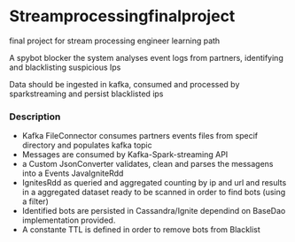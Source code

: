 # Streamprocessingfinalproject
final project for stream processing engineer learning path

A spybot blocker
the system analyses event logs from partners, identifying and blacklisting suspicious Ips

Data should be ingested in kafka, consumed and processed by sparkstreaming and persist blacklisted ips

<h3>Description</h3>

- Kafka FileConnector consumes partners events files from specif directory and populates kafka topic 
- Messages are consumed by Kafka-Spark-streaming API
- a Custom JsonConverter validates, clean and parses the messagens into a Events JavaIgniteRdd
- IgnitesRdd as queried and aggregated counting by ip and url and results in a aggregated dataset ready to be scanned in order to find bots (using a filter)
- Identified bots are persisted in Cassandra/Ignite dependind on BaseDao implementation provided.
- A constante TTL is defined in order to remove bots from Blacklist 

